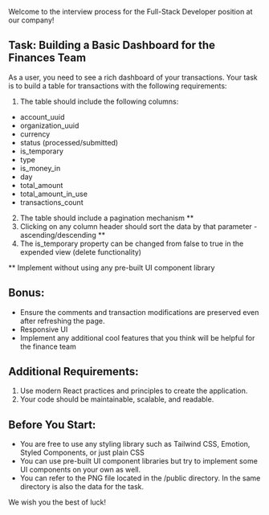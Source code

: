 Welcome to the interview process for the Full-Stack Developer position at our company!

Task: Building a Basic Dashboard for the Finances Team
-

As a user, you need to see a rich dashboard of your transactions. Your task is to build a table for transactions with the following requirements:

1. The table should include the following columns:
- account_uuid
- organization_uuid
- currency
- status (processed/submitted)
- is_temporary
- type
- is_money_in
- day
- total_amount
- total_amount_in_use
- transactions_count

2. The table should include a pagination mechanism **
3. Clicking on any column header should sort the data by that parameter - ascending/descending **
4. The is_temporary property can be changed from false to true in the expended view (delete functionality)

** Implement without using any pre-built UI component library

Bonus:
-
- Ensure the comments and transaction modifications are preserved even after refreshing the page.
- Responsive UI
- Implement any additional cool features that you think will be helpful for the finance team

Additional Requirements:
-
1. Use modern React practices and principles to create the application.
2. Your code should be maintainable, scalable, and readable.

Before You Start:
-
- You are free to use any styling library such as Tailwind CSS, Emotion, Styled Components, or just plain CSS
- You can use pre-built UI component libraries but try to implement some UI components on your own as well.
- You can refer to the PNG file located in the /public directory. In the same directory is also the data for the task.

We wish you the best of luck!

